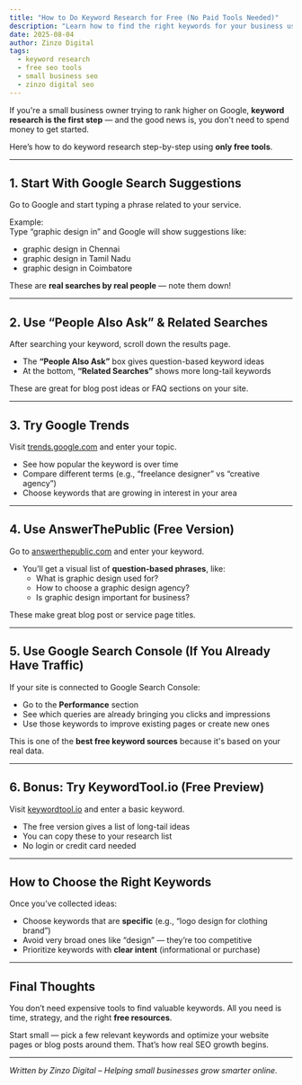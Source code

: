 ```yaml
---
title: "How to Do Keyword Research for Free (No Paid Tools Needed)"
description: "Learn how to find the right keywords for your business using only free tools and simple strategies — no paid software required."
date: 2025-08-04
author: Zinzo Digital
tags:
  - keyword research
  - free seo tools
  - small business seo
  - zinzo digital seo
---
```


If you're a small business owner trying to rank higher on Google, **keyword research is the first step** — and the good news is, you don't need to spend money to get started.

Here’s how to do keyword research step-by-step using **only free tools**.

---

## 1. Start With Google Search Suggestions

Go to Google and start typing a phrase related to your service.

Example:  
Type “graphic design in” and Google will show suggestions like:  
- graphic design in Chennai  
- graphic design in Tamil Nadu  
- graphic design in Coimbatore  

These are **real searches by real people** — note them down!

---

## 2. Use “People Also Ask” & Related Searches

After searching your keyword, scroll down the results page.

- The **“People Also Ask”** box gives question-based keyword ideas  
- At the bottom, **“Related Searches”** shows more long-tail keywords  

These are great for blog post ideas or FAQ sections on your site.

---

## 3. Try Google Trends

Visit [trends.google.com](https://trends.google.com) and enter your topic.

- See how popular the keyword is over time  
- Compare different terms (e.g., “freelance designer” vs “creative agency”)  
- Choose keywords that are growing in interest in your area  

---

## 4. Use AnswerThePublic (Free Version)

Go to [answerthepublic.com](https://answerthepublic.com) and enter your keyword.

- You’ll get a visual list of **question-based phrases**, like:  
  - What is graphic design used for?  
  - How to choose a graphic design agency?  
  - Is graphic design important for business?

These make great blog post or service page titles.

---

## 5. Use Google Search Console (If You Already Have Traffic)

If your site is connected to Google Search Console:

- Go to the **Performance** section  
- See which queries are already bringing you clicks and impressions  
- Use those keywords to improve existing pages or create new ones

This is one of the **best free keyword sources** because it's based on your real data.

---

## 6. Bonus: Try KeywordTool.io (Free Preview)

Visit [keywordtool.io](https://keywordtool.io) and enter a basic keyword.

- The free version gives a list of long-tail ideas  
- You can copy these to your research list  
- No login or credit card needed

---

## How to Choose the Right Keywords

Once you’ve collected ideas:

- Choose keywords that are **specific** (e.g., “logo design for clothing brand”)  
- Avoid very broad ones like “design” — they’re too competitive  
- Prioritize keywords with **clear intent** (informational or purchase)

---

## Final Thoughts

You don’t need expensive tools to find valuable keywords. All you need is time, strategy, and the right **free resources**.

Start small — pick a few relevant keywords and optimize your website pages or blog posts around them. That’s how real SEO growth begins.

---

*Written by Zinzo Digital – Helping small businesses grow smarter online.*